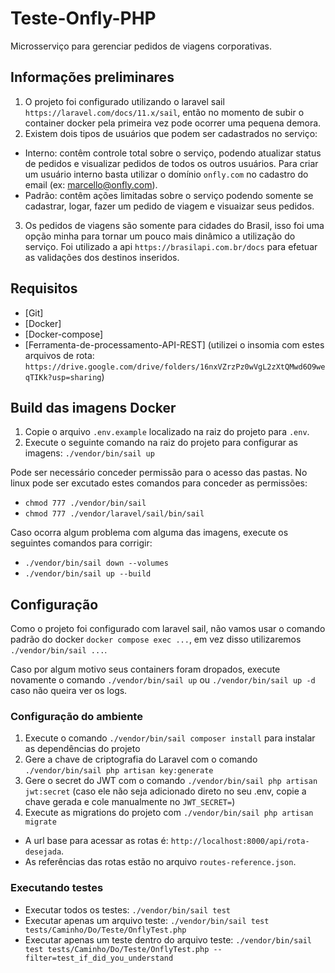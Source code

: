 # Teste-Onfly-PHP

Microsserviço para gerenciar pedidos de viagens corporativas.

## Informações preliminares

1) O projeto foi configurado utilizando o laravel sail `https://laravel.com/docs/11.x/sail`, então no momento de subir o container docker pela primeira vez pode ocorrer uma pequena demora.
2) Existem dois tipos de usuários que podem ser cadastrados no serviço:
- Interno: contêm controle total sobre o serviço, podendo atualizar status de pedidos e visualizar pedidos de todos os outros usuários. Para criar um usuário interno basta utilizar o domínio `onfly.com` no cadastro do email (ex: marcello@onfly.com). 
- Padrão: contêm ações limitadas sobre o serviço podendo somente se cadastrar, logar, fazer um pedido de viagem e visuaizar seus pedidos.
3) Os pedidos de viagens são somente para cidades do Brasil, isso foi uma opção minha para tornar um pouco mais dinâmico a utilização do serviço. Foi utilizado a api `https://brasilapi.com.br/docs` para efetuar as validações dos destinos inseridos.

## Requisitos

- [Git]
- [Docker]
- [Docker-compose]
- [Ferramenta-de-processamento-API-REST] (utilizei o insomia com estes arquivos de rota: `https://drive.google.com/drive/folders/16nxVZrzPz0wVgL2zXtQMwd6O9weqTIKk?usp=sharing`)

## Build das imagens Docker
1) Copie o arquivo `.env.example` localizado na raiz do projeto para `.env`.
2) Execute o seguinte comando na raiz do projeto para configurar as imagens: `./vendor/bin/sail up`

Pode ser necessário conceder permissão para o acesso das pastas. No linux pode ser excutado estes comandos para conceder as permissões:

- `chmod 777 ./vendor/bin/sail`
- `chmod 777 ./vendor/laravel/sail/bin/sail`

Caso ocorra algum problema com alguma das imagens, execute os seguintes comandos para corrigir:

- `./vendor/bin/sail down --volumes`
- `./vendor/bin/sail up --build`

## Configuração

Como o projeto foi configurado com laravel sail, não vamos usar o comando padrão do docker `docker compose exec ...`, em vez disso utilizaremos `./vendor/bin/sail ...`.

Caso por algum motivo seus containers foram dropados, execute novamente o comando `./vendor/bin/sail up` ou `./vendor/bin/sail up -d` caso não queira ver os logs.

### Configuração do ambiente

1) Execute o comando `./vendor/bin/sail composer install` para instalar as dependências do projeto
2) Gere a chave de criptografia do Laravel com o comando `./vendor/bin/sail php artisan key:generate`
3) Gere o secret do JWT com o comando `./vendor/bin/sail php artisan jwt:secret` (caso ele não seja adicionado direto no seu .env, copie a chave gerada e cole manualmente no `JWT_SECRET=`)
4) Execute as migrations do projeto com `./vendor/bin/sail php artisan migrate`

- A url base para acessar as rotas é: `http://localhost:8000/api/rota-desejada`.
- As referências das rotas estão no arquivo `routes-reference.json`.

### Executando testes

- Executar todos os testes: `./vendor/bin/sail test`
- Executar apenas um arquivo teste: `./vendor/bin/sail test tests/Caminho/Do/Teste/OnflyTest.php`
- Executar apenas um teste dentro do arquivo teste: `./vendor/bin/sail test tests/Caminho/Do/Teste/OnflyTest.php --filter=test_if_did_you_understand`
